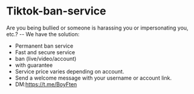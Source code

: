 # Tiktok-ban-service
Are you being bullied or someone is harassing you or impersonating you, etc.?
-- We have the solution: 
- Permanent ban service 
- Fast and secure service 
- ban (live/video/account) 
- with guarantee 
- Service price varies depending on account. 
- Send a welcome message with your username or account link.
- DM:https://t.me/BoyFten

 
